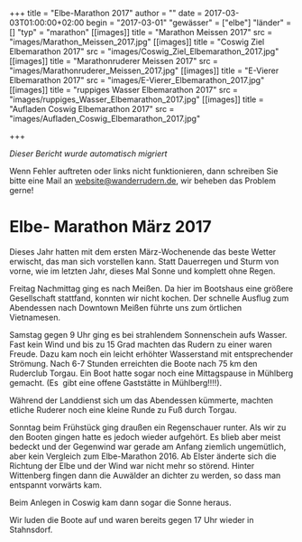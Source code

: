 +++
title = "Elbe-Marathon 2017"
author = ""
date = 2017-03-03T01:00:00+02:00
begin = "2017-03-01"
"gewässer" = ["elbe"]
"länder" = []
"typ" = "marathon"
[[images]]
title = "Marathon Meissen 2017"
src = "images/Marathon_Meissen_2017.jpg"
[[images]]
title = "Coswig Ziel Elbemarathon 2017"
src = "images/Coswig_Ziel_Elbemarathon_2017.jpg"
[[images]]
title = "Marathonruderer Meissen 2017"
src = "images/Marathonruderer_Meissen_2017.jpg"
[[images]]
title = "E-Vierer Elbemarathon 2017"
src = "images/E-Vierer_Elbemarathon_2017.jpg"
[[images]]
title = "ruppiges Wasser Elbemarathon 2017"
src = "images/ruppiges_Wasser_Elbemarathon_2017.jpg"
[[images]]
title = "Aufladen Coswig Elbemarathon 2017"
src = "images/Aufladen_Coswig_Elbemarathon_2017.jpg"

+++


*Dieser Bericht wurde automatisch migriert*

Wenn Fehler auftreten oder links nicht funktionieren, dann schreiben Sie bitte eine Mail an website@wanderrudern.de, wir beheben das Problem gerne!



# Elbe- Marathon März 2017


Dieses Jahr hatten mit dem ersten März-Wochenende das beste Wetter erwischt, das man sich vorstellen kann. Statt Dauerregen und Sturm von vorne, wie im letzten Jahr, dieses Mal Sonne und komplett ohne Regen.

Freitag Nachmittag ging es nach Meißen. Da hier im Bootshaus eine größere Gesellschaft stattfand, konnten wir nicht kochen. Der schnelle Ausflug zum Abendessen nach Downtown Meißen führte uns zum örtlichen Vietnamesen.

Samstag gegen 9 Uhr ging es bei strahlendem Sonnenschein aufs Wasser. Fast kein Wind und bis zu 15 Grad machten das Rudern zu einer waren Freude. Dazu kam noch ein leicht erhöhter Wasserstand mit entsprechender Strömung. Nach 6-7 Stunden erreichten die Boote nach 75 km den Ruderclub Torgau. Ein Boot hatte sogar noch eine Mittagspause in Mühlberg gemacht. (Es  gibt eine offene Gaststätte in Mühlberg!!!!).

Während der Landdienst sich um das Abendessen kümmerte, machten etliche Ruderer noch eine kleine Runde zu Fuß durch Torgau.

Sonntag beim Frühstück ging draußen ein Regenschauer runter. Als wir zu den Booten gingen hatte es jedoch wieder aufgehört. Es blieb aber meist bedeckt und der Gegenwind war gerade am Anfang ziemlich ungemütlich, aber kein Vergleich zum Elbe-Marathon 2016. Ab Elster änderte sich die Richtung der Elbe und der Wind war nicht mehr so störend. Hinter Wittenberg fingen dann die Auwälder an dichter zu werden, so dass man entspannt vorwärts kam.

Beim Anlegen in Coswig kam dann sogar die Sonne heraus.

Wir luden die Boote auf und waren bereits gegen 17 Uhr wieder in Stahnsdorf.